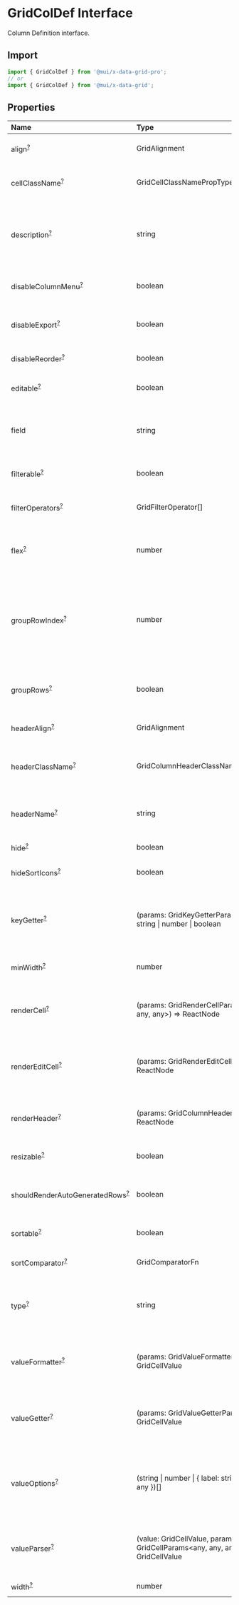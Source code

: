 # GridColDef Interface

<p class="description">Column Definition interface.</p>

## Import

```js
import { GridColDef } from '@mui/x-data-grid-pro';
// or
import { GridColDef } from '@mui/x-data-grid';
```

## Properties

| Name                                                                                                            | Type                                                                                                                    | Default                                          | Description                                                                                                                                 |
| :-------------------------------------------------------------------------------------------------------------- | :---------------------------------------------------------------------------------------------------------------------- | :----------------------------------------------- | :------------------------------------------------------------------------------------------------------------------------------------------ |
| <span class="prop-name optional">align<sup><abbr title="optional">?</abbr></sup></span>                         | <span class="prop-type">GridAlignment</span>                                                                            |                                                  | Allows to align the column values in cells.                                                                                                 |
| <span class="prop-name optional">cellClassName<sup><abbr title="optional">?</abbr></sup></span>                 | <span class="prop-type">GridCellClassNamePropType</span>                                                                |                                                  | Class name that will be added in cells for that column.                                                                                     |
| <span class="prop-name optional">description<sup><abbr title="optional">?</abbr></sup></span>                   | <span class="prop-type">string</span>                                                                                   |                                                  | The description of the column rendered as tooltip if the column header name is not fully displayed.                                         |
| <span class="prop-name optional">disableColumnMenu<sup><abbr title="optional">?</abbr></sup></span>             | <span class="prop-type">boolean</span>                                                                                  | <span class="prop-default">false<br /></span>    | If `true`, the column menu is disabled for this column.                                                                                     |
| <span class="prop-name optional">disableExport<sup><abbr title="optional">?</abbr></sup></span>                 | <span class="prop-type">boolean</span>                                                                                  | <span class="prop-default">false<br /></span>    | If `true`, this column will not be included in exports.                                                                                     |
| <span class="prop-name optional">disableReorder<sup><abbr title="optional">?</abbr></sup></span>                | <span class="prop-type">boolean</span>                                                                                  | <span class="prop-default">false<br /></span>    | If `true`, this column cannot be reordered.                                                                                                 |
| <span class="prop-name optional">editable<sup><abbr title="optional">?</abbr></sup></span>                      | <span class="prop-type">boolean</span>                                                                                  | <span class="prop-default">false<br /></span>    | If `true`, the cells of the column are editable.                                                                                            |
| <span class="prop-name">field</span>                                                                            | <span class="prop-type">string</span>                                                                                   |                                                  | The column identifier. It's used to map with GridRowModel values.                                                                            |
| <span class="prop-name optional">filterable<sup><abbr title="optional">?</abbr></sup></span>                    | <span class="prop-type">boolean</span>                                                                                  | <span class="prop-default">true<br /></span>     | If `true`, the column is filterable.                                                                                                        |
| <span class="prop-name optional">filterOperators<sup><abbr title="optional">?</abbr></sup></span>               | <span class="prop-type">GridFilterOperator[]</span>                                                                     |                                                  | Allows setting the filter operators for this column.                                                                                        |
| <span class="prop-name optional">flex<sup><abbr title="optional">?</abbr></sup></span>                          | <span class="prop-type">number</span>                                                                                   |                                                  | If set, it indicates that a column has fluid width. Range [0, ∞).                                                                           |
| <span class="prop-name optional">groupRowIndex<sup><abbr title="optional">?</abbr></sup></span>                 | <span class="prop-type">number</span>                                                                                   |                                                  | The index of this grouping field in the tree structure<br />By default, the groups are created based on the order of the `columns` property |
| <span class="prop-name optional">groupRows<sup><abbr title="optional">?</abbr></sup></span>                     | <span class="prop-type">boolean</span>                                                                                  |                                                  | If `true`, the rows will be grouped according to this column                                                                                |
| <span class="prop-name optional">headerAlign<sup><abbr title="optional">?</abbr></sup></span>                   | <span class="prop-type">GridAlignment</span>                                                                            |                                                  | Header cell element alignment.                                                                                                              |
| <span class="prop-name optional">headerClassName<sup><abbr title="optional">?</abbr></sup></span>               | <span class="prop-type">GridColumnHeaderClassNamePropType</span>                                                        |                                                  | Class name that will be added in the column header cell.                                                                                    |
| <span class="prop-name optional">headerName<sup><abbr title="optional">?</abbr></sup></span>                    | <span class="prop-type">string</span>                                                                                   |                                                  | The title of the column rendered in the column header cell.                                                                                 |
| <span class="prop-name optional">hide<sup><abbr title="optional">?</abbr></sup></span>                          | <span class="prop-type">boolean</span>                                                                                  | <span class="prop-default">false<br /></span>    | If `true`, hide the column.                                                                                                                 |
| <span class="prop-name optional">hideSortIcons<sup><abbr title="optional">?</abbr></sup></span>                 | <span class="prop-type">boolean</span>                                                                                  | <span class="prop-default">false<br /></span>    | Toggle the visibility of the sort icons.                                                                                                    |
| <span class="prop-name optional">keyGetter<sup><abbr title="optional">?</abbr></sup></span>                     | <span class="prop-type">(params: GridKeyGetterParams) =&gt; string \| number \| boolean</span>                          |                                                  | Function that transforms a complex cell value into a value that can be used as a key in the tree.                                           |
| <span class="prop-name optional">minWidth<sup><abbr title="optional">?</abbr></sup></span>                      | <span class="prop-type">number</span>                                                                                   | <span class="prop-default">50<br /></span>       | Sets the minimum width of a column.                                                                                                         |
| <span class="prop-name optional">renderCell<sup><abbr title="optional">?</abbr></sup></span>                    | <span class="prop-type">(params: GridRenderCellParams&lt;any, any, any&gt;) =&gt; ReactNode</span>                      |                                                  | Allows to override the component rendered as cell for this column.                                                                          |
| <span class="prop-name optional">renderEditCell<sup><abbr title="optional">?</abbr></sup></span>                | <span class="prop-type">(params: GridRenderEditCellParams) =&gt; ReactNode</span>                                       |                                                  | Allows to override the component rendered in edit cell mode for this column.                                                                |
| <span class="prop-name optional">renderHeader<sup><abbr title="optional">?</abbr></sup></span>                  | <span class="prop-type">(params: GridColumnHeaderParams) =&gt; ReactNode</span>                                         |                                                  | Allows to render a component in the column header cell.                                                                                     |
| <span class="prop-name optional">resizable<sup><abbr title="optional">?</abbr></sup></span>                     | <span class="prop-type">boolean</span>                                                                                  | <span class="prop-default">true<br /></span>     | If `true`, the column is resizable.                                                                                                         |
| <span class="prop-name optional">shouldRenderAutoGeneratedRows<sup><abbr title="optional">?</abbr></sup></span> | <span class="prop-type">boolean</span>                                                                                  |                                                  | If `true`, the `renderCell` will be called for the auto generated rows                                                                      |
| <span class="prop-name optional">sortable<sup><abbr title="optional">?</abbr></sup></span>                      | <span class="prop-type">boolean</span>                                                                                  | <span class="prop-default">true<br /></span>     | If `true`, the column is sortable.                                                                                                          |
| <span class="prop-name optional">sortComparator<sup><abbr title="optional">?</abbr></sup></span>                | <span class="prop-type">GridComparatorFn</span>                                                                         |                                                  | A comparator function used to sort rows.                                                                                                    |
| <span class="prop-name optional">type<sup><abbr title="optional">?</abbr></sup></span>                          | <span class="prop-type">string</span>                                                                                   | <span class="prop-default">'string'<br /></span> | Type allows to merge this object with a default definition [GridColDef](/api/data-grid/grid-col-def/).                                      |
| <span class="prop-name optional">valueFormatter<sup><abbr title="optional">?</abbr></sup></span>                | <span class="prop-type">(params: GridValueFormatterParams) =&gt; GridCellValue</span>                                   |                                                  | Function that allows to apply a formatter before rendering its value.                                                                       |
| <span class="prop-name optional">valueGetter<sup><abbr title="optional">?</abbr></sup></span>                   | <span class="prop-type">(params: GridValueGetterParams) =&gt; GridCellValue</span>                                      |                                                  | Function that allows to get a specific data instead of field to render in the cell.                                                         |
| <span class="prop-name optional">valueOptions<sup><abbr title="optional">?</abbr></sup></span>                  | <span class="prop-type">(string \| number \| { label: string; value: any })[]</span>                                    |                                                  | To be used in combination with `type: 'singleSelect'`. This is an array of the possible cell values and labels.                             |
| <span class="prop-name optional">valueParser<sup><abbr title="optional">?</abbr></sup></span>                   | <span class="prop-type">(value: GridCellValue, params?: GridCellParams&lt;any, any, any&gt;) =&gt; GridCellValue</span> |                                                  | Function that takes the user-entered value and converts it to a value used internally.                                                      |
| <span class="prop-name optional">width<sup><abbr title="optional">?</abbr></sup></span>                         | <span class="prop-type">number</span>                                                                                   | <span class="prop-default">100<br /></span>      | Set the width of the column.                                                                                                                |
